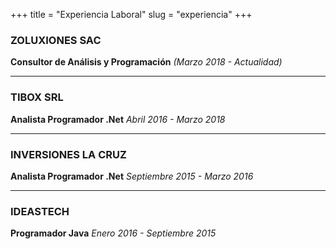 +++
title = "Experiencia Laboral"
slug = "experiencia"
+++

### ZOLUXIONES SAC
**Consultor de Análisis y Programación**
*(Marzo 2018 - Actualidad)*


- - -
### TIBOX SRL
**Analista Programador .Net**
*Abril 2016 - Marzo 2018*


- - -
### INVERSIONES LA CRUZ
**Analista Programador .Net**
*Septiembre 2015 - Marzo 2016*


- - -
### IDEASTECH
**Programador Java**
*Enero 2016 - Septiembre 2015*
